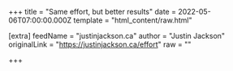 
+++
title = "Same effort, but better results"
date = 2022-05-06T07:00:00.000Z
template = "html_content/raw.html"

[extra]
feedName = "justinjackson.ca"
author = "Justin Jackson"
originalLink = "https://justinjackson.ca/effort"
raw = ""

+++

